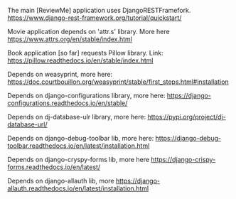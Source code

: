 The main [ReviewMe] application uses DjangoRESTFramefork. https://www.django-rest-framework.org/tutorial/quickstart/ 

Movie application depends on 'attr.s' library. More here https://www.attrs.org/en/stable/index.html

Book application [so far] requests Pillow library. Link: https://pillow.readthedocs.io/en/stable/index.html

Depends on weasyprint, more here: https://doc.courtbouillon.org/weasyprint/stable/first_steps.html#installation

Depends on django-configurations library, more here: https://django-configurations.readthedocs.io/en/stable/

Depends on dj-database-ulr library, more here: https://pypi.org/project/dj-database-url/

Depends on django-debug-toolbar lib, more here: https://django-debug-toolbar.readthedocs.io/en/latest/installation.html

Depends on django-cryspy-forms lib, more here https://django-crispy-forms.readthedocs.io/en/latest/

Depends on django-allauth lib, more https://django-allauth.readthedocs.io/en/latest/installation.html
